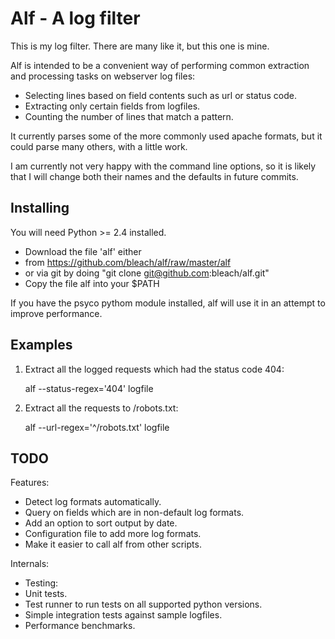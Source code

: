 
Alf - A log filter
==================

This is my log filter. There are many like it, but this one is mine.

Alf is intended to be a convenient way of performing common extraction
and processing tasks on webserver log files:

- Selecting lines based on field contents such as url or status code.
- Extracting only certain fields from logfiles.
- Counting the number of lines that match a pattern.

It currently parses some of the more commonly used apache formats, but it
could parse many others, with a little work.

I am currently not very happy with the command line options, so it is likely
that I will change both their names and the defaults in future commits.

Installing
----------

You will need Python >= 2.4 installed.

- Download the file 'alf' either 
 - from https://github.com/bleach/alf/raw/master/alf
 - or via git by doing "git clone git@github.com:bleach/alf.git"
- Copy the file alf into your $PATH

If you have the psyco pythom module installed, alf will use it in an attempt to
improve performance. 

Examples
--------

1. Extract all the logged requests which had the status code 404:

    alf --status-regex='404' logfile

2. Extract all the requests to /robots.txt:

    alf --url-regex='^/robots.txt' logfile

TODO
----

Features:

- Detect log formats automatically.
- Query on fields which are in non-default log formats.
- Add an option to sort output by date.
- Configuration file to add more log formats.
- Make it easier to call alf from other scripts.

Internals:

- Testing:
 - Unit tests.
 - Test runner to run tests on all supported python versions.
 - Simple integration tests against sample logfiles.
 - Performance benchmarks.

